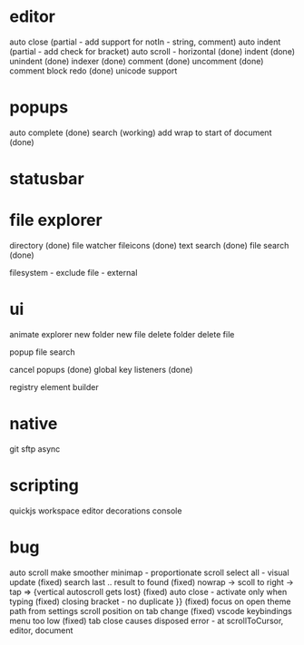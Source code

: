# editor
auto close (partial - add support for notIn - string, comment)
auto indent (partial - add check for bracket)
auto scroll - horizontal (done)
indent (done)
unindent (done)
indexer (done)
comment (done)
uncomment (done)
comment block
redo (done)
unicode support

# popups
auto complete (done)
search (working) 
add wrap to start of document (done)

# statusbar

# file explorer
directory (done)
file watcher
fileicons (done)
text search (done)
file search (done)

filesystem - exclude
file - external

# ui
animate explorer
new folder
new file
delete folder
delete file

popup
file search

cancel popups (done)
global key listeners (done)

registry
element
builder

# native
git
sftp
async

# scripting
quickjs
workspace
editor
decorations
console

# bug
auto scroll make smoother
minimap - proportionate scroll
select all - visual update (fixed)
search last .. result to found (fixed)
nowrap -> scoll to right -> tap => {vertical autoscroll gets lost} (fixed)
auto close - activate only when typing (fixed)
closing bracket - no duplicate }} (fixed)
focus on open
theme path from settings
scroll position on tab change (fixed)
vscode keybindings
menu too low (fixed)
tab close causes disposed error - at scrollToCursor, editor, document

